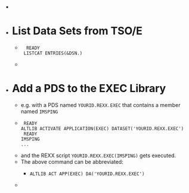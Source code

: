 -
- # List Data Sets from TSO/E
	- ```
	    READY
	   LISTCAT ENTRIES(&DSN.)
	  ```
	-
- # Add a PDS to the EXEC Library
	- e.g. with a PDS named `YOURID.REXX.EXEC` that contains a member named `IMSPING`
	- ```
	   READY
	  ALTLIB ACTIVATE APPLICATION(EXEC) DATASET('YOURID.REXX.EXEC')
	   READY
	  IMSPING
	  ...
	  ```
	- and the REXX script `YOURID.REXX.EXEC(IMSPING)` gets executed.
	- The above command can be abbreviated:
		- ```
		  ALTLIB ACT APP(EXEC) DA('YOURID.REXX.EXEC')
		  ```
	-